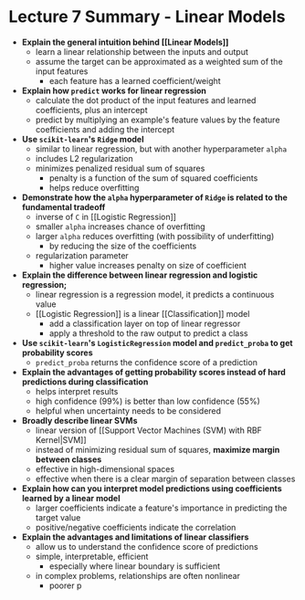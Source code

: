 # Lecture 7 Summary - Linear Models
- **Explain the general intuition behind [[Linear Models]]**
	- learn a linear relationship between the inputs and output
	- assume the target can be approximated as a weighted sum of the input features
		- each feature has a  learned coefficient/weight
- **Explain how `predict` works for linear regression**
	- calculate the dot product of the input features and learned coefficients, plus an intercept
	- predict by multiplying an example's feature values by the feature coefficients and adding the intercept
- **Use `scikit-learn`'s `Ridge` model**
	- similar to linear regression, but with another hyperparameter `alpha`
	- includes L2 regularization
	- minimizes penalized residual sum of squares
		- penalty is a function of the sum of squared coefficients
		- helps reduce overfitting
- **Demonstrate how the `alpha` hyperparameter of `Ridge` is related to the fundamental tradeoff**
	- inverse of `C` in [[Logistic Regression]]
	- smaller `alpha` increases chance of overfitting
	- larger `alpha` reduces overfitting (with possibility of underfitting)
		- by reducing the size of the coefficients
	- regularization parameter
		- higher value increases penalty on size of coefficient
- **Explain the difference between linear regression and logistic regression;**
	- linear regression is a regression model, it predicts a continuous value
	- [[Logistic Regression]] is a linear [[Classification]] model
		- add a classification layer on top of linear regressor
		- apply a threshold to the raw output to predict a class
- **Use `scikit-learn`'s `LogisticRegression` model and `predict_proba` to get probability scores**
	- `predict_proba` returns the confidence score of a prediction
- **Explain the advantages of getting probability scores instead of hard predictions during classification**
	- helps interpret results
	- high confidence (99%) is better than low confidence (55%)
	- helpful when uncertainty needs to be considered
- **Broadly describe linear SVMs** 
	- linear version of [[Support Vector Machines (SVM) with RBF Kernel|SVM]]
	- instead of minimizing residual sum of squares, **maximize margin between classes**
	- effective in high-dimensional spaces
	- effective when there is a clear margin of separation between classes
- **Explain how can you interpret model predictions using coefficients learned by a linear model**
	- larger coefficients indicate a feature's importance in predicting the target value
	- positive/negative coefficients indicate the correlation 
- **Explain the advantages and limitations of linear classifiers**
	- allow us to understand the confidence score of predictions
	- simple, interpretable, efficient
		- especially where linear boundary is sufficient
	- in complex problems, relationships are often nonlinear
		- poorer p